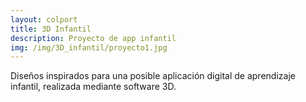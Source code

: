 ```yaml
---
layout: colport
title: 3D Infantil 
description: Proyecto de app infantil
img: /img/3D_infantil/proyecto1.jpg
---
```


Diseños inspirados para una posible aplicación digital de aprendizaje infantil, realizada mediante software 3D.

<div class="section group">
        <div class="col span_6_of_12">
	  <img class="image_enlarge" src="{{ site.baseurl }}/img/3D_infantil/proyecto1.jpg" alt=""/>
	</div>
        <div class="col span_6_of_12">
	  <img class="image_enlarge" src="{{ site.baseurl }}/img/3D_infantil/proyecto2.jpg" alt=""/>
	</div>
</div>
<div class="section group">
        <div class="col span_6_of_12">
	  <img class="image_enlarge" src="{{ site.baseurl }}/img/3D_infantil/proyecto3.jpg" alt=""/>
	</div>
        <div class="col span_6_of_12">
	  <img class="image_enlarge" src="{{ site.baseurl }}/img/3D_infantil/pippe.jpg" alt=""/>
	</div>
</div>

